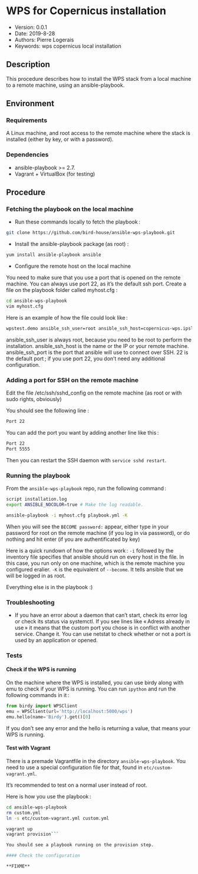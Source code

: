 WPS for Copernicus installation
=========================

* Version: 0.0.1
* Date: 2019-8-28
* Authors: Pierre Logerais
* Keywords: wps copernicus local installation

## Description

This procedure describes how to install the WPS stack from a local machine to a remote machine, using an ansible-playbook.

## Environment

### Requirements

A Linux machine, and root access to the remote machine where the stack is installed (either by key, or with a password).

### Dependencies

* ansible-playbook >= 2.7.
* Vagrant + VirtualBox (for testing)

## Procedure

### Fetching the playbook on the local machine

* Run these commands locally to fetch the playbook :

```bash
git clone https://github.com/bird-house/ansible-wps-playbook.git
```

* Install the ansible-playbook package (as root) :

```bash
yum install ansible-playbook ansible
```

* Configure the remote host on the local machine 

You need to make sure that you use a port that is opened on the remote machine. You can always use port 22, as it’s the default ssh port. Create a file on the playbook folder called myhost.cfg :

```bash
cd ansible-wps-playbook
vim myhost.cfg
```

Here is an example of how the file could look like :

```bash
wpstest.demo ansible_ssh_user=root ansible_ssh_host=copernicus-wps.ipsl.upmc.fr ansible_ssh_port=22
```

ansible_ssh_user is always root, because you need to be root to perform the installation.
ansible_ssh_host is the name or the IP or your remote machine.
ansible_ssh_port is the port that ansible will use to connect over SSH. 22 is the default port ; if you use port 22, you don’t need any additional configuration.

### Adding a port for SSH on the remote machine

Edit the file /etc/ssh/sshd_config on the remote machine (as root or with sudo rights, obviously)

You should see the following line :

```bash
Port 22
```

You can add the port you want by adding another line like this :

```bash
Port 22
Port 5555
```

Then you can restart the SSH daemon with `service sshd restart`.

### Running the playbook

From the `ansible-wps-playbook` repo, run the following command :

```bash
script installation.log
export ANSIBLE_NOCOLOR=true # Make the log readable.

ansible-playbook -i myhost.cfg playbook.yml -K
```

When you will see the `BECOME password:` appear, either type in your password for root on the remote machine (if you log in via password), or do nothing and hit enter (if you are authentificated by key)

Here is a quick rundown of how the options work :
`-i` followed by the inventory file specifies that ansible should run on every host in the file. In this case, you run only on one machine, which is the remote machine you configured eralier.
`-K` is the equivalent of `--become`. It tells ansible that we will be logged in as root.

Everything else is in the playbook :)

### Troubleshooting

* If you have an error about a daemon that can’t start, check its error log or check its status via systemctl. If you see lines like « Adress already in use » it means that the custom port you chose is in conflict with another service. Change it. You can use netstat to check whether or not a port is used by an application or opened.

### Tests

#### Check if the WPS is running

On the machine where the WPS is installed, you can use birdy along with emu to check if your WPS is running. You can run `ipython` and run the following commands in it :

```py
from birdy import WPSClient
emu = WPSClient(url='http://localhost:5000/wps')
emu.hello(name='Birdy').get()[0]
```

If you don’t see any error and the hello is returning a value, that means your WPS is running.

#### Test with Vagrant

There is a premade Vagrantfile in the directory `ansible-wps-playbook`. You need to use a special configuration file for that, found in `etc/custom-vagrant.yml`. 

It’s recommended to test on a normal user instead of root.

Here is how you use the playbook :

```bash
cd ansible-wps-playbook
rm custom.yml
ln -s etc/custom-vagrant.yml custom.yml

vagrant up
vagrant provision```

You should see a playbook running on the provision step.

#### Check the configuration

**FIXME**

